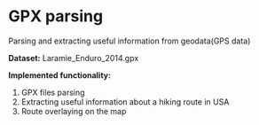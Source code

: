 # GPX parsing

Parsing and extracting useful information from geodata(GPS data)

**Dataset:**
Laramie_Enduro_2014.gpx

**Implemented functionality:**

1. GPX files parsing
2. Extracting useful information about a hiking route in USA
3. Route overlaying on the map
